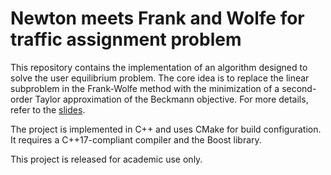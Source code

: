# Newton meets Frank and Wolfe for traffic assignment problem
 
This repository contains the implementation of an algorithm designed to solve the user equilibrium problem. The core idea is to replace the linear subproblem in the Frank-Wolfe method with the minimization of a second-order Taylor approximation of the Beckmann objective. For more details, refer to the [slides](https://drive.google.com/file/d/1LySGpDVZgCCA5ApK9HvnHy9rOUMoK_Ex/view?usp=sharing).

The project is implemented in C++ and uses CMake for build configuration. It requires a C++17-compliant compiler and the Boost library.

This project is released for academic use only.
